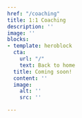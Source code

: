 ```yaml
---
href: "/coaching"
title: 1:1 Coaching
description: ''
image: ''
blocks:
- template: heroblock
  cta:
    url: "/"
    text: Back to home
  title: Coming soon!
  content: ''
  image:
    alt: ''
    src: ''

---
```

